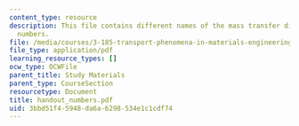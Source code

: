 ```yaml
---
content_type: resource
description: This file contains different names of the mass transfer dimensionless
  numbers.
file: /media/courses/3-185-transport-phenomena-in-materials-engineering-fall-2003/3bbd51f45948da6a6298534e1c1cdf74_handout_numbers.pdf
file_type: application/pdf
learning_resource_types: []
ocw_type: OCWFile
parent_title: Study Materials
parent_type: CourseSection
resourcetype: Document
title: handout_numbers.pdf
uid: 3bbd51f4-5948-da6a-6298-534e1c1cdf74
---
```

